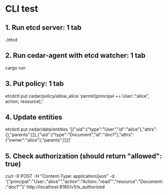 # CLI test
## 1. Run etcd server: 1 tab
./etcd

## 2. Run cedar-agent with etcd watcher: 1 tab
cargo run


## 3. Put policy: 1 tab
etcdctl put cedar/policy/allow_alice 'permit(principal == User::"alice", action, resource);'

## 4. Update entities
etcdctl put cedar/data/entities '[{"uid":{"type":"User","id":"alice"},"attrs":{},"parents":[]},{"uid":{"type":"Document","id":"doc1"},"attrs":{"owner":"alice"},"parents":[]}]'

## 5. Check authorization (should return "allowed": true)
curl -X POST -H "Content-Type: application/json" -d '{"principal":"User::\"alice\"","action":"Action::\"read\"","resource":"Document::\"doc1\""}' http://localhost:8180/v1/is_authorized
